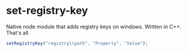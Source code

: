 # set-registry-key

Native node module that adds registry keys on windows. Written in C++. That's all.

```javascript
setRegistryKey("registry\\path", "Property", "Value");
```
